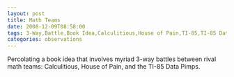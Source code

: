 ```yaml
---
layout: post
title: Math Teams
date: 2008-12-09T08:58:00
tags: 3-Way,Battle,Book Idea,Calculitious,House of Pain,TI-85,TI-85 Data Pimps
categories: observations
---
```


Percolating a book idea that involves myriad 3-way battles between rival math
teams: Calculitious, House of Pain, and the TI-85 Data Pimps.





